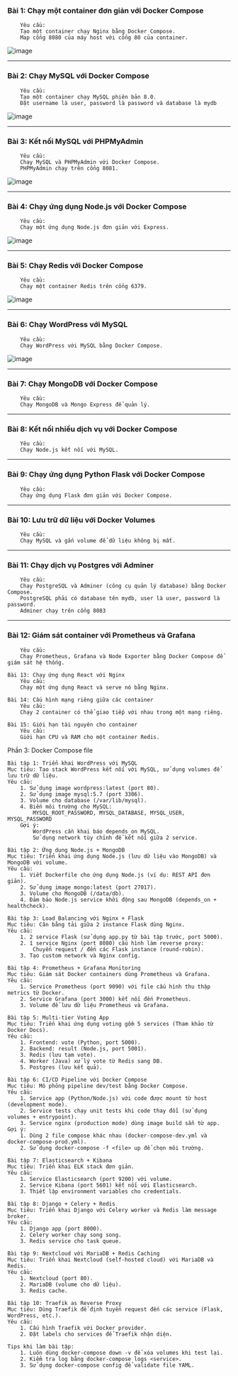 ### Bài 1: Chạy một container đơn giản với Docker Compose					
		Yêu cầu:				
		Tạo một container chạy Nginx bằng Docker Compose.				
		Map cổng 8080 của máy host với cổng 80 của container.	
  ![image](https://github.com/user-attachments/assets/f7c6bb7d-c545-4aaa-8950-b1aa561e4dcd)

***				
### Bài 2: Chạy MySQL với Docker Compose					
		Yêu cầu:				
		Tạo một container chạy MySQL phiên bản 8.0.				
		Đặt username là user, password là password và database là mydb		
  ![image](https://github.com/user-attachments/assets/e74c2c20-c434-47a2-92a9-28cf0e264900)

***
### Bài 3: Kết nối MySQL với PHPMyAdmin					
		Yêu cầu:				
		Chạy MySQL và PHPMyAdmin với Docker Compose.				
		PHPMyAdmin chạy trên cổng 8081.				
![image](https://github.com/user-attachments/assets/4bc2d3fc-29df-4e5d-af32-fda124c4a07a)

 ***
### Bài 4: Chạy ứng dụng Node.js với Docker Compose					
		Yêu cầu:				
		Chạy một ứng dụng Node.js đơn giản với Express.	
![image](https://github.com/user-attachments/assets/8753c384-8688-4eef-99d7-5031f2d79415)

***						
### Bài 5: Chạy Redis với Docker Compose					
		Yêu cầu:				
		Chạy một container Redis trên cổng 6379.			
  ![image](https://github.com/user-attachments/assets/89d061df-7b15-4886-8f83-4ad3cd2f3931)

***						
### Bài 6: Chạy WordPress với MySQL					
		Yêu cầu:				
		Chạy WordPress với MySQL bằng Docker Compose.				
![image](https://github.com/user-attachments/assets/4ef3e791-97ae-4922-8ff2-d048dfbd769e)

***
### Bài 7: Chạy MongoDB với Docker Compose					
		Yêu cầu:				
		Chạy MongoDB và Mongo Express để quản lý.				

***
### Bài 8: Kết nối nhiều dịch vụ với Docker Compose					
		Yêu cầu:				
		Chạy Node.js kết nối với MySQL.				

***
### Bài 9: Chạy ứng dụng Python Flask với Docker Compose					
		Yêu cầu:				
		Chạy ứng dụng Flask đơn giản với Docker Compose.				
***						
### Bài 10: Lưu trữ dữ liệu với Docker Volumes					
		Yêu cầu:				
		Chạy MySQL và gắn volume để dữ liệu không bị mất.				

***
### Bài 11: Chạy dịch vụ Postgres với Adminer					
		Yêu cầu:				
		Chạy PostgreSQL và Adminer (công cụ quản lý database) bằng Docker Compose.				
		PostgreSQL phải có database tên mydb, user là user, password là password.				
		Adminer chạy trên cổng 8083				
***						
### Bài 12: Giám sát container với Prometheus và Grafana					
		Yêu cầu:				
		Chạy Prometheus, Grafana và Node Exporter bằng Docker Compose để giám sát hệ thống.				
						
	Bài 13: Chạy ứng dụng React với Nginx					
		Yêu cầu:				
		Chạy một ứng dụng React và serve nó bằng Nginx.				
						
	Bài 14: Cấu hình mạng riêng giữa các container					
		Yêu cầu:				
		Chạy 2 container có thể giao tiếp với nhau trong một mạng riêng.				
						
	Bài 15: Giới hạn tài nguyên cho container					
		Yêu cầu:				
		Giới hạn CPU và RAM cho một container Redis.				
						
Phần 3:	Docker Compose file					
						
	Bài tập 1: Triển khai WordPress với MySQL					
	Mục tiêu: Tạo stack WordPress kết nối với MySQL, sử dụng volumes để lưu trữ dữ liệu.					
	Yêu cầu:					
		1. Sử dụng image wordpress:latest (port 80).				
		2. Sử dụng image mysql:5.7 (port 3306).				
		3. Volume cho database (/var/lib/mysql).				
		4. Biến môi trường cho MySQL:				
			MYSQL_ROOT_PASSWORD, MYSQL_DATABASE, MYSQL_USER, MYSQL_PASSWORD			
		Gợi ý:				
			WordPress cần khai báo depends_on MySQL.			
			Sử dụng network tùy chỉnh để kết nối giữa 2 service.			
						
	Bài tập 2: Ứng dụng Node.js + MongoDB					
	Mục tiêu: Triển khai ứng dụng Node.js (lưu dữ liệu vào MongoDB) và MongoDB với volume.					
	Yêu cầu:					
		1. Viết Dockerfile cho ứng dụng Node.js (ví dụ: REST API đơn giản).				
		2. Sử dụng image mongo:latest (port 27017).				
		3. Volume cho MongoDB (/data/db).				
		4. Đảm bảo Node.js service khởi động sau MongoDB (depends_on + healthcheck).				
						
	Bài tập 3: Load Balancing với Nginx + Flask					
	Mục tiêu: Cân bằng tải giữa 2 instance Flask dùng Nginx.					
	Yêu cầu:					
		1. 2 service Flask (sử dụng app.py từ bài tập trước, port 5000).				
		2. 1 service Nginx (port 8080) cấu hình làm reverse proxy:				
			Chuyển request / đến các Flask instance (round-robin).			
		3. Tạo custom network và Nginx config.				
						
	Bài tập 4: Prometheus + Grafana Monitoring					
	Mục tiêu: Giám sát Docker containers dùng Prometheus và Grafana.					
	Yêu cầu:					
		1. Service Prometheus (port 9090) với file cấu hình thu thập metrics từ Docker.				
		2. Service Grafana (port 3000) kết nối đến Prometheus.				
		3. Volume để lưu dữ liệu Prometheus và Grafana.				
						
	Bài tập 5: Multi-tier Voting App					
	Mục tiêu: Triển khai ứng dụng voting gồm 5 services (Tham khảo từ Docker Docs).					
	Yêu cầu:					
		1. Frontend: vote (Python, port 5000).				
		2. Backend: result (Node.js, port 5001).				
		3. Redis (lưu tạm vote).				
		4. Worker (Java) xử lý vote từ Redis sang DB.				
		5. Postgres (lưu kết quả).				
						
	Bài tập 6: CI/CD Pipeline với Docker Compose					
	Mục tiêu: Mô phỏng pipeline dev/test bằng Docker Compose.					
	Yêu cầu:					
		1. Service app (Python/Node.js) với code được mount từ host (development mode).				
		2. Service tests chạy unit tests khi code thay đổi (sử dụng volumes + entrypoint).				
		3. Service nginx (production mode) dùng image build sẵn từ app.				
	Gợi ý:					
		1. Dùng 2 file compose khác nhau (docker-compose-dev.yml và docker-compose-prod.yml).				
		2. Sử dụng docker-compose -f <file> up để chọn môi trường.				
						
	Bài tập 7: Elasticsearch + Kibana					
	Mục tiêu: Triển khai ELK stack đơn giản.					
	Yêu cầu:					
		1. Service Elasticsearch (port 9200) với volume.				
		2. Service Kibana (port 5601) kết nối với Elasticsearch.				
		3. Thiết lập environment variables cho credentials.				
						
	Bài tập 8: Django + Celery + Redis					
	Mục tiêu: Triển khai Django với Celery worker và Redis làm message broker.					
	Yêu cầu:					
		1. Django app (port 8000).				
		2. Celery worker chạy song song.				
		3. Redis service cho task queue.				
						
	Bài tập 9: Nextcloud với MariaDB + Redis Caching					
	Mục tiêu: Triển khai Nextcloud (self-hosted cloud) với MariaDB và Redis.					
	Yêu cầu:					
		1. Nextcloud (port 80).				
		2. MariaDB (volume cho dữ liệu).				
		3. Redis cache.				
						
	Bài tập 10: Traefik as Reverse Proxy					
	Mục tiêu: Dùng Traefik để định tuyến request đến các service (Flask, WordPress, etc.).					
	Yêu cầu:					
		1. Cấu hình Traefik với Docker provider.				
		2. Đặt labels cho services để Traefik nhận diện.				
						
	Tips khi làm bài tập:					
		1. Luôn dùng docker-compose down -v để xóa volumes khi test lại.				
		2. Kiểm tra log bằng docker-compose logs <service>.				
		3. Sử dụng docker-compose config để validate file YAML.				
						
